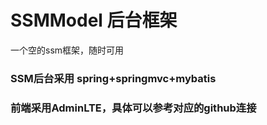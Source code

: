# SSMModel 后台框架
一个空的ssm框架，随时可用

### SSM后台采用 spring+springmvc+mybatis
### 前端采用AdminLTE，具体可以参考对应的github连接
